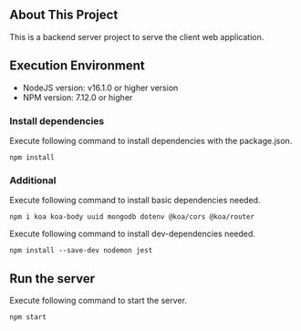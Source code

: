 ## About This Project

This is a backend server project to serve the client web application.

## Execution Environment

- NodeJS version: v16.1.0 or higher version
- NPM version: 7.12.0 or higher


### Install dependencies

Execute following command to install dependencies with the package.json.

```text
npm install
```

### Additional

Execute following command to install basic dependencies needed.
```text
npm i koa koa-body uuid mongodb dotenv @koa/cors @koa/router
```

Execute following command to install dev-dependencies needed.

```text
npm install --save-dev nodemon jest
```

## Run the server

Execute following command to start the server.
```text
npm start
```
